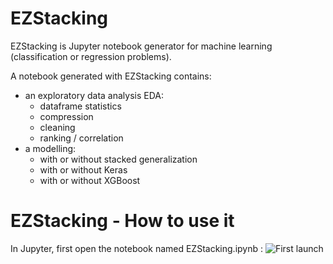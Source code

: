 # EZStacking
EZStacking is Jupyter notebook generator for machine learning (classification or regression problems).

A notebook generated with EZStacking contains: 
* an exploratory data analysis EDA:
  * dataframe statistics
  * compression
  * cleaning
  * ranking / correlation
* a modelling:
  * with or without stacked generalization
  * with or without Keras
  * with or without XGBoost

# EZStacking - How to use it

In Jupyter, first open the notebook named EZStacking.ipynb :
![First launch](./screenshotss/EZStacking_first_launch.png)


